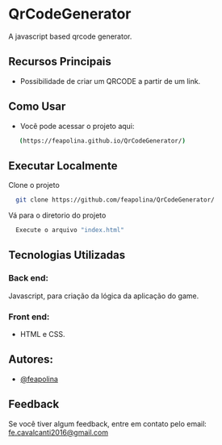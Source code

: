 # QrCodeGenerator
 A javascript based qrcode generator.

## Recursos Principais
- Possibilidade de criar um QRCODE a partir de um link.

## Como Usar
- Você pode acessar o projeto aqui:
 ```bash
    (https://feapolina.github.io/QrCodeGenerator/)
```

## Executar Localmente

Clone o projeto

```bash
  git clone https://github.com/feapolina/QrCodeGenerator/
```

Vá para o diretorio do projeto

```bash
  Execute o arquivo "index.html"
```


## Tecnologias Utilizadas

### Back end:
Javascript, para criação da lógica da aplicação do game.

### Front end:
- HTML e CSS.


## Autores:

- [@feapolina](https://github.com/feapolina)

## Feedback

Se você tiver algum feedback, entre em contato pelo email: fe.cavalcanti2016@gmail.com
